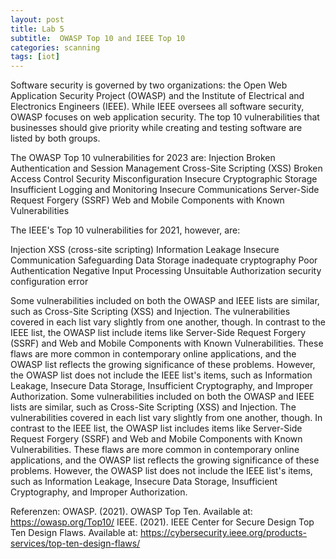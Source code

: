 ```yaml
---
layout: post
title: Lab 5
subtitle:  OWASP Top 10 and IEEE Top 10
categories: scanning
tags: [iot]
---
```


Software security is governed by two organizations: the Open Web Application Security Project (OWASP) and the Institute of Electrical and Electronics Engineers (IEEE). While IEEE oversees all software security, OWASP focuses on web application security. The top 10 vulnerabilities that businesses should give priority while creating and testing software are listed by both groups.

The OWASP Top 10 vulnerabilities for 2023 are:
Injection
Broken Authentication and Session Management
Cross-Site Scripting (XSS)
Broken Access Control
Security Misconfiguration
Insecure Cryptographic Storage
Insufficient Logging and Monitoring
Insecure Communications
Server-Side Request Forgery (SSRF)
Web and Mobile Components with Known Vulnerabilities

The IEEE's Top 10 vulnerabilities for 2021, however, are:

Injection
XSS (cross-site scripting)
Information Leakage 
Insecure Communication
Safeguarding Data Storage
inadequate cryptography
Poor Authentication
Negative Input Processing
Unsuitable Authorization
security configuration error

Some vulnerabilities included on both the OWASP and IEEE lists are similar, such as Cross-Site Scripting (XSS) and Injection. The vulnerabilities covered in each list vary slightly from one another, though.
In contrast to the IEEE list, the OWASP list include items like Server-Side Request Forgery (SSRF) and Web and Mobile Components with Known Vulnerabilities. These flaws are more common in contemporary online applications, and the OWASP list reflects the growing significance of these problems. However, the OWASP list does not include the IEEE list's items, such as Information Leakage, Insecure Data Storage, Insufficient Cryptography, and Improper Authorization.
Some vulnerabilities included on both the OWASP and IEEE lists are similar, such as Cross-Site Scripting (XSS) and Injection. The vulnerabilities covered in each list vary slightly from one another, though.
In contrast to the IEEE list, the OWASP list includes items like Server-Side Request Forgery (SSRF) and Web and Mobile Components with Known Vulnerabilities. These flaws are more common in contemporary online applications, and the OWASP list reflects the growing significance of these problems. However, the OWASP list does not include the IEEE list's items, such as Information Leakage, Insecure Data Storage, Insufficient Cryptography, and Improper Authorization.

Referenzen:
OWASP. (2021). OWASP Top Ten. Available at: https://owasp.org/Top10/ IEEE. (2021). IEEE Center for Secure Design Top Ten Design Flaws. Available at: https://cybersecurity.ieee.org/products-services/top-ten-design-flaws/
